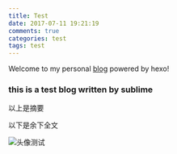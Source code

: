```yaml
---
title: Test
date: 2017-07-11 19:21:19
comments: true
categories: test
tags: test
---
```


Welcome to my personal [blog](https://antfaiz5z.github.io/) powered by hexo!

### this is a test blog written by sublime
以上是摘要
<!--more-->
以下是余下全文


![头像测试](http://osxg0gzju.bkt.clouddn.com/avatar/1.gif "这是头像")